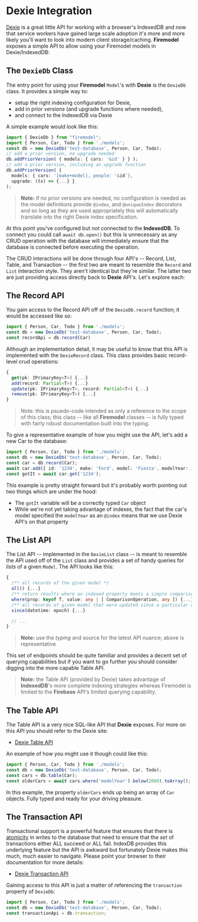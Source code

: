 # Dexie Integration

[Dexie](http://dexie.org/) is a great little API for working with a browser's IndexedDB and now that service workers have gained large scale adoption it's more and more likely you'll want to look into modern client storage/caching. **Firemodel** exposes a simple API to allow using your Firemodel models in Dexie/IndexedDB:

## The `DexieDb` Class

The entry point for using your **Firemodel** `Model`'s with **Dexie** is the `DexieDb` class. It provides a simple way to:

- setup the right indexing configuration for Dexie,
- add in prior _versions_ (and upgrade functions where needed),
- and connect to the IndexedDB via Dexie

A simple example would look like this:

```typescript
import { DexieDb } from "firemodel";
import { Person, Car, Todo } from './models';
const db = new DexieDb('test-database', Person, Car, Todo);
// add a prior version, no upgrade needed
db.addPriorVersion( { models: { cars: '&id' } } );
// add a prior version, including an upgrade function
db.addPriorVersion( {
  models: { cars: '[make+model], people: '&id'},
  upgrade: (tx) => {...} }
);
```

> **Note:** if no prior versions are needed, no configuration is needed as the model definitions provide `@index`, and `@uniqueIndex` decorators and so long as they are used appropriately this will automatically translate into the right Dexie index specification.

At this point you've configured but not connected to the **IndexedDB**. To connect you could call `await db.open()` but this is unnecessary as any CRUD operation with the database will immediately ensure that the database is connected before executing the operation. 

The CRUD interactions will be done through four API's -- Record, List, Table, and Transaction -- the first two are meant to resemble the `Record` and `List` interaction style. They aren't identical but they're similar. The latter two are just providing access directly back to **Dexie** API's. Let's explore each:

## The Record API

You gain access to the Record API off of the `DexieDb.record` function; it would be accessed like so:

```typescript
import { Person, Car, Todo } from './models';
const db = new DexieDb('test-database', Person, Car, Todo);
const recordApi = db.record(Car)
```

Although an implementation detail, it may be useful to know that this API is implemented with the `DexieRecord` class. This class provides basic record-level crud operations:

```typescript
{
  get(pk: IPrimaryKey<T>) {...}
  add(record: Partial<T>) {...}
  update(pk: IPrimaryKey<T>, record: Partial<T>) {...}
  remove(pk: IPrimaryKey<T>) {...}
}
```

> Note: this is psuedo-code intended as only a reference to the scope of this class; this class -- like all **Firemodel** classes -- is fully typed with fairly robust documentation built into the typing.

To give a representative example of how you might use the API, let's add a new Car to the database:

```typescript
import { Person, Car, Todo } from './models';
const db = new DexieDb('test-database', Person, Car, Todo);
const car = db.record(Car);
await car.add({ id: '1234', make: 'Ford', model: 'Fiesta', modelYear: 1999 })
const gotIt = await car.get('1234');
```

This example is pretty straight forward but it's probably worth pointing out two things which are under the hood:

- The `gotIt` variable will be a correctly typed `Car` object
- While we're not yet taking advantage of indexes, the fact that the car's model specified the `modelYear` as an `@index` means that we use Dexie API's on that property

## The List API

The List API -- implemented in the `DexieList` class -- is meant to resemble the API used off of the `List` class and provides a set of handy queries for _lists_ of a given `Model`. The API looks like this:

```typescript
{
  /** all records of the given model */
  all() {...}
  /** return results where an indexed property meets a simple comparison logic test */
  where(prop: keyof T, value: any | [ ComparisonOperation, any ]) {...}
  /** all records of given model that were updated since a particular datetime */
  since(datetime: epoch) {...}

  // ...
}
```

> **Note:** use the _typing_ and source for the latest API nuance; above is representative

This set of endpoints should be quite familiar and provides a decent set of querying capabilities but if you want to go further you should consider digging into the more capable Table API.

> **Note:** the Table API (provided by Dexie) takes advantage of **IndexedDB**'s more complete indexing strategies whereas Firemodel is limited to the **Firebase** API's limited querying capability.

## The Table API

The Table API is a very nice SQL-like API that **Dexie** exposes. For more on this API you should refer to the Dexie site:

- [Dexie Table API](https://dexie.org/docs/Table/Table)

An example of how you might use it though could like this:

```typescript
import { Person, Car, Todo } from './models';
const db = new DexieDb('test-database', Person, Car, Todo);
const cars = db.table(Car);
const olderCars = await cars.where('modelYear').below(2000).toArray();
```

In this example, the property `olderCars` ends up being an array of `Car` objects. Fully typed and ready for your driving pleasure.

## The Transaction API

Transactional support is a powerful feature that ensures that there is [atomicity](https://en.wikipedia.org/wiki/Atomicity_(database_systems)) in writes to the database that need to ensure that the _set_ of transactions either ALL succeed or ALL fail. IndexDB provides this underlying feature but the API is awkward but fortunately Dexie makes this much, much easier to navigate. Please point your browser to their documentation for more details:

- [Dexie Transaction API](https://dexie.org/docs/Transaction/Transaction)

Gaining access to this API is just a matter of referencing the `transaction` property of `DexieDb`:

```typescript
import { Person, Car, Todo } from './models';
const db = new DexieDb('test-database', Person, Car, Todo);
const transactionApi = db.transaction;
```

